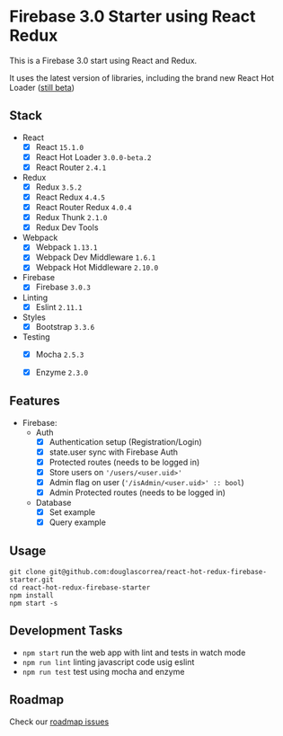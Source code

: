 Firebase 3.0 Starter using React Redux
=====================

This is a Firebase 3.0 start using React and Redux.

It uses the latest version of libraries, including the brand new React Hot Loader ([still beta](https://github.com/gaearon/react-hot-loader/pull/240))

## Stack

- React
  - [X] React `15.1.0`
  - [X] React Hot Loader `3.0.0-beta.2`
  - [X] React Router `2.4.1`
- Redux
  - [X] Redux `3.5.2`
  - [X] React Redux `4.4.5`
  - [X] React Router Redux `4.0.4`
  - [X] Redux Thunk `2.1.0`
  - [X] Redux Dev Tools
- Webpack    
  - [X] Webpack `1.13.1`
  - [X] Webpack Dev Middleware `1.6.1`
  - [X] Webpack Hot Middleware `2.10.0`
- Firebase
  - [X] Firebase `3.0.3`
- Linting
  - [X] Eslint `2.11.1`
- Styles
  - [X] Bootstrap `3.3.6`
- Testing
  - [X] Mocha `2.5.3`
  - [X] Enzyme `2.3.0`


## Features

- Firebase:
  - Auth
    - [X] Authentication setup (Registration/Login) 
    - [X] state.user sync with Firebase Auth
    - [X] Protected routes (needs to be logged in)    
    - [X] Store users on `'/users/<user.uid>'`
    - [X] Admin flag on user (`'/isAdmin/<user.uid>' :: bool`)
    - [X] Admin Protected routes (needs to be logged in)
  - Database
    - [X] Set example
    - [X] Query example 

## Usage

```
git clone git@github.com:douglascorrea/react-hot-redux-firebase-starter.git
cd react-hot-redux-firebase-starter
npm install
npm start -s
```

## Development Tasks

- `npm start` run the web app with lint and tests in watch mode
- `npm run lint` linting javascript code usig eslint
- `npm run test` test using mocha and enzyme

## Roadmap

Check our [roadmap issues](https://github.com/douglascorrea/react-hot-redux-firebase-starter/issues?q=is%3Aissue+is%3Aopen+label%3Aroadmap)
